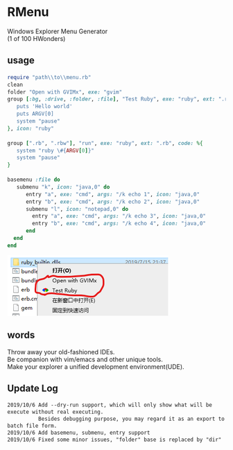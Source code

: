 # RMenu
Windows Explorer Menu Generator    
(1 of 100 HWonders)

## usage
```ruby
require "path\\to\\menu.rb"
clean
folder "Open with GVIMx", exe: "gvim"
group [:bg, :drive, :folder, :file], "Test Ruby", exe: "ruby", ext: ".rb", code: %{
   puts 'Hello world'
   puts ARGV[0]
   system "pause"
}, icon: "ruby"

group [".rb", ".rbw"], "run", exe: "ruby", ext: ".rb", code: %{
   system "ruby \#{ARGV[0]}"
   system "pause"
} 

basemenu :file do
   submenu "k", icon: "java,0" do
      entry "a", exe: "cmd", args: "/k echo 1", icon: "java,0"
      entry "b", exe: "cmd", args: "/k echo 2", icon: "java,0"
      submenu "l", icon: "notepad,0" do	
        entry "a", exe: "cmd", args: "/k echo 3", icon: "java,0"
        entry "b", exe: "cmd", args: "/k echo 4", icon: "java,0"
      end
  end
end
```

![test.png](test.png)

## words

Throw away your old-fashioned IDEs.    
Be companion with vim/emacs and other unique tools.    
Make your explorer a unified development environment(UDE).    

## Update Log
```
2019/10/6 Add --dry-run support, which will only show what will be execute without real executing.     
          Besides debugging purpose, you may regard it as an export to batch file form.
2019/10/6 Add basemenu, submenu, entry support
2019/10/6 Fixed some minor issues, "folder" base is replaced by "dir"
```

